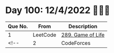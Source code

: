 # Day 100: 12/4/2022 💯🔥✨

| Que No. | From | Description |
| --- | --- | --- |
| 1 | LeetCode | [289. Game of Life](https://leetcode.com/problems/game-of-life/) |
<!-- | 2 | CodeForces | []() | -->

